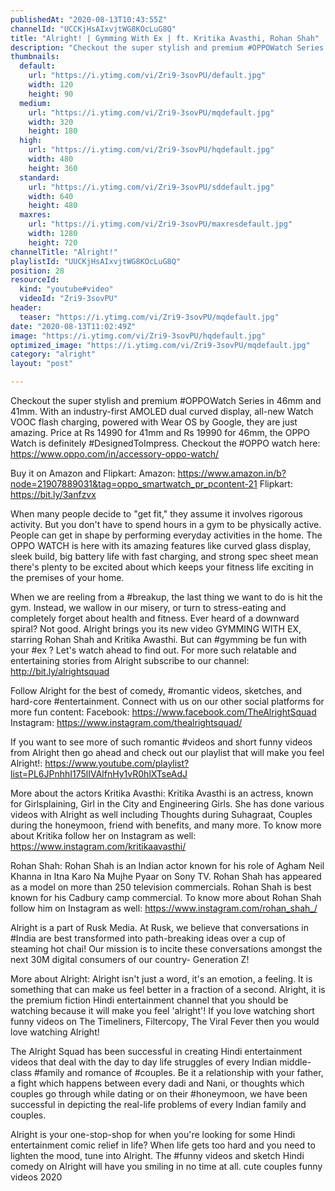 ```yaml
---
publishedAt: "2020-08-13T10:43:55Z"
channelId: "UCCKjHsAIxvjtWG8KOcLuG8Q"
title: "Alright! | Gymming With Ex | ft. Kritika Avasthi, Rohan Shah"
description: "Checkout the super stylish and premium #OPPOWatch Series in 46mm and 41mm. With an industry-first AMOLED dual curved display, all-new Watch VOOC flash charging, powered with Wear OS by Google, they are just amazing. Price at Rs 14990 for 41mm and Rs 19990 for 46mm, the OPPO Watch is definitely #DesignedToImpress. \nCheckout the #OPPO watch here: https://www.oppo.com/in/accessory-oppo-watch/\n\nBuy it on Amazon and Flipkart:\nAmazon: https://www.amazon.in/b?node=21907889031&tag=oppo_smartwatch_pr_pcontent-21\nFlipkart: https://bit.ly/3anfzvx\n\nWhen many people decide to \"get fit,\" they assume it involves rigorous activity. But you don't have to spend hours in a gym to be physically active. People can get in shape by performing everyday activities in the home. The OPPO WATCH is here with its amazing features like curved glass display, sleek build, big battery life with fast charging, and strong spec sheet mean there's plenty to be excited about which keeps your fitness life exciting in the premises of your home.\n\nWhen we are reeling from a #breakup, the last thing we want to do is hit the gym. Instead, we wallow in our misery, or turn to stress-eating and completely forget about health and fitness. Ever heard of a downward spiral? Not good. Alright brings you its new video GYMMING WITH EX, starring Rohan Shah and Kritika Awasthi. But can #gymming be fun with your #ex ? Let's watch ahead to find out. For more such relatable and entertaining stories from Alright subscribe to our channel: http://bit.ly/alrightsquad\n\nFollow Alright for the best of comedy, #romantic videos, sketches, and hard-core #entertainment. Connect with us on our other social platforms for more fun content: Facebook: https://www.facebook.com/TheAlrightSquad Instagram: https://www.instagram.com/thealrightsquad/\n\nIf you want to see more of such romantic #videos and short funny videos from Alright then go ahead and check out our playlist that will make you feel Alright!: https://www.youtube.com/playlist?list=PL6JPnhhI175lIVAlfnHy1vR0hlXTseAdJ\n\nMore about the actors\nKritika Avasthi: Kritika Avasthi is an actress, known for Girlsplaining, Girl in the City and Engineering Girls. She has done various videos with Alright as well including Thoughts during Suhagraat, Couples during the honeymoon, friend with benefits, and many more. To know more about Kritika follow her on Instagram as well: https://www.instagram.com/kritikaavasthi/\n\nRohan Shah: Rohan Shah is an Indian actor known for his role of Agham Neil Khanna in Itna Karo Na Mujhe Pyaar on Sony TV. Rohan Shah has appeared as a model on more than 250 television commercials. Rohan Shah is best known for his Cadbury camp commercial. To know more about Rohan Shah follow him on Instagram as well: https://www.instagram.com/rohan_shah_/\n\nAlright is a part of Rusk Media. At Rusk, we believe that conversations in #India are best transformed into path-breaking ideas over a cup of steaming hot chai! Our mission is to incite these conversations amongst the next 30M digital consumers of our country- Generation Z!\n\nMore about Alright: Alright isn't just a word, it's an emotion, a feeling. It is something that can make us feel better in a fraction of a second. Alright, it is the premium fiction Hindi entertainment channel that you should be watching because it will make you feel 'alright'! If you love watching short funny videos on The Timeliners, Filtercopy, The Viral Fever then you would love watching Alright!\n\nThe Alright Squad has been successful in creating Hindi entertainment videos that deal with the day to day life struggles of every Indian middle-class #family and romance of #couples. Be it a relationship with your father, a fight which happens between every dadi and Nani, or thoughts which couples go through while dating or on their #honeymoon, we have been successful in depicting the real-life problems of every Indian family and couples.\n\nAlright is your one-stop-shop for when you're looking for some Hindi entertainment comic relief in life? When life gets too hard and you need to lighten the mood, tune into Alright. The #funny videos and sketch Hindi comedy on Alright will have you smiling in no time at all. cute couples funny videos 2020"
thumbnails:
  default:
    url: "https://i.ytimg.com/vi/Zri9-3sovPU/default.jpg"
    width: 120
    height: 90
  medium:
    url: "https://i.ytimg.com/vi/Zri9-3sovPU/mqdefault.jpg"
    width: 320
    height: 180
  high:
    url: "https://i.ytimg.com/vi/Zri9-3sovPU/hqdefault.jpg"
    width: 480
    height: 360
  standard:
    url: "https://i.ytimg.com/vi/Zri9-3sovPU/sddefault.jpg"
    width: 640
    height: 480
  maxres:
    url: "https://i.ytimg.com/vi/Zri9-3sovPU/maxresdefault.jpg"
    width: 1280
    height: 720
channelTitle: "Alright!"
playlistId: "UUCKjHsAIxvjtWG8KOcLuG8Q"
position: 28
resourceId:
  kind: "youtube#video"
  videoId: "Zri9-3sovPU"
header:
  teaser: "https://i.ytimg.com/vi/Zri9-3sovPU/mqdefault.jpg"
date: "2020-08-13T11:02:49Z"
image: "https://i.ytimg.com/vi/Zri9-3sovPU/hqdefault.jpg"
optimized_image: "https://i.ytimg.com/vi/Zri9-3sovPU/mqdefault.jpg"
category: "alright"
layout: "post"

---
```

Checkout the super stylish and premium #OPPOWatch Series in 46mm and 41mm. With an industry-first AMOLED dual curved display, all-new Watch VOOC flash charging, powered with Wear OS by Google, they are just amazing. Price at Rs 14990 for 41mm and Rs 19990 for 46mm, the OPPO Watch is definitely #DesignedToImpress. 
Checkout the #OPPO watch here: https://www.oppo.com/in/accessory-oppo-watch/

Buy it on Amazon and Flipkart:
Amazon: https://www.amazon.in/b?node=21907889031&tag=oppo_smartwatch_pr_pcontent-21
Flipkart: https://bit.ly/3anfzvx

When many people decide to "get fit," they assume it involves rigorous activity. But you don't have to spend hours in a gym to be physically active. People can get in shape by performing everyday activities in the home. The OPPO WATCH is here with its amazing features like curved glass display, sleek build, big battery life with fast charging, and strong spec sheet mean there's plenty to be excited about which keeps your fitness life exciting in the premises of your home.

When we are reeling from a #breakup, the last thing we want to do is hit the gym. Instead, we wallow in our misery, or turn to stress-eating and completely forget about health and fitness. Ever heard of a downward spiral? Not good. Alright brings you its new video GYMMING WITH EX, starring Rohan Shah and Kritika Awasthi. But can #gymming be fun with your #ex ? Let's watch ahead to find out. For more such relatable and entertaining stories from Alright subscribe to our channel: http://bit.ly/alrightsquad

Follow Alright for the best of comedy, #romantic videos, sketches, and hard-core #entertainment. Connect with us on our other social platforms for more fun content: Facebook: https://www.facebook.com/TheAlrightSquad Instagram: https://www.instagram.com/thealrightsquad/

If you want to see more of such romantic #videos and short funny videos from Alright then go ahead and check out our playlist that will make you feel Alright!: https://www.youtube.com/playlist?list=PL6JPnhhI175lIVAlfnHy1vR0hlXTseAdJ

More about the actors
Kritika Avasthi: Kritika Avasthi is an actress, known for Girlsplaining, Girl in the City and Engineering Girls. She has done various videos with Alright as well including Thoughts during Suhagraat, Couples during the honeymoon, friend with benefits, and many more. To know more about Kritika follow her on Instagram as well: https://www.instagram.com/kritikaavasthi/

Rohan Shah: Rohan Shah is an Indian actor known for his role of Agham Neil Khanna in Itna Karo Na Mujhe Pyaar on Sony TV. Rohan Shah has appeared as a model on more than 250 television commercials. Rohan Shah is best known for his Cadbury camp commercial. To know more about Rohan Shah follow him on Instagram as well: https://www.instagram.com/rohan_shah_/

Alright is a part of Rusk Media. At Rusk, we believe that conversations in #India are best transformed into path-breaking ideas over a cup of steaming hot chai! Our mission is to incite these conversations amongst the next 30M digital consumers of our country- Generation Z!

More about Alright: Alright isn't just a word, it's an emotion, a feeling. It is something that can make us feel better in a fraction of a second. Alright, it is the premium fiction Hindi entertainment channel that you should be watching because it will make you feel 'alright'! If you love watching short funny videos on The Timeliners, Filtercopy, The Viral Fever then you would love watching Alright!

The Alright Squad has been successful in creating Hindi entertainment videos that deal with the day to day life struggles of every Indian middle-class #family and romance of #couples. Be it a relationship with your father, a fight which happens between every dadi and Nani, or thoughts which couples go through while dating or on their #honeymoon, we have been successful in depicting the real-life problems of every Indian family and couples.

Alright is your one-stop-shop for when you're looking for some Hindi entertainment comic relief in life? When life gets too hard and you need to lighten the mood, tune into Alright. The #funny videos and sketch Hindi comedy on Alright will have you smiling in no time at all. cute couples funny videos 2020